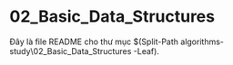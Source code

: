 # 02_Basic_Data_Structures

Đây là file README cho thư mục $(Split-Path algorithms-study\02_Basic_Data_Structures -Leaf).
